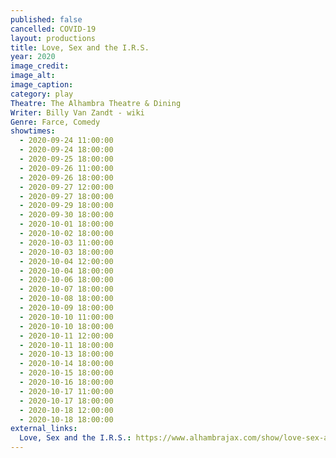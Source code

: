 ```yaml
---
published: false
cancelled: COVID-19
layout: productions
title: Love, Sex and the I.R.S.
year: 2020
image_credit: 
image_alt:
image_caption:
category: play
Theatre: The Alhambra Theatre & Dining
Writer: Billy Van Zandt - wiki
Genre: Farce, Comedy
showtimes: 
  - 2020-09-24 11:00:00
  - 2020-09-24 18:00:00
  - 2020-09-25 18:00:00
  - 2020-09-26 11:00:00
  - 2020-09-26 18:00:00
  - 2020-09-27 12:00:00
  - 2020-09-27 18:00:00
  - 2020-09-29 18:00:00
  - 2020-09-30 18:00:00
  - 2020-10-01 18:00:00
  - 2020-10-02 18:00:00
  - 2020-10-03 11:00:00
  - 2020-10-03 18:00:00
  - 2020-10-04 12:00:00
  - 2020-10-04 18:00:00
  - 2020-10-06 18:00:00
  - 2020-10-07 18:00:00
  - 2020-10-08 18:00:00
  - 2020-10-09 18:00:00
  - 2020-10-10 11:00:00
  - 2020-10-10 18:00:00
  - 2020-10-11 12:00:00
  - 2020-10-11 18:00:00
  - 2020-10-13 18:00:00
  - 2020-10-14 18:00:00
  - 2020-10-15 18:00:00
  - 2020-10-16 18:00:00
  - 2020-10-17 11:00:00
  - 2020-10-17 18:00:00
  - 2020-10-18 12:00:00
  - 2020-10-18 18:00:00
external_links:
  Love, Sex and the I.R.S.: https://www.alhambrajax.com/show/love-sex-and-the-irs/
---
```

